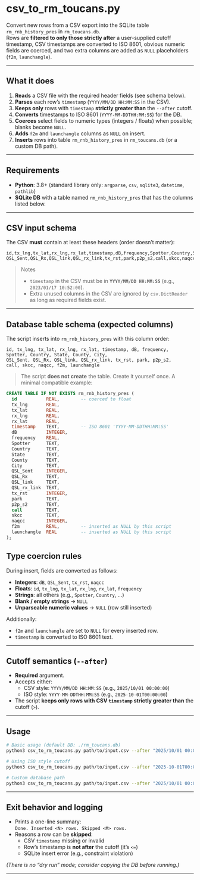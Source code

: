 # csv_to_rm_toucans.py

Convert new rows from a CSV export into the SQLite table `rm_rnb_history_pres` in `rm_toucans.db`.  
Rows are **filtered to only those strictly after** a user-supplied cutoff timestamp, CSV timestamps are converted to ISO 8601, obvious numeric fields are coerced, and two extra columns are added as `NULL` placeholders (`f2m`, `launchangle`).

---

## What it does

1. **Reads** a CSV file with the required header fields (see schema below).
2. **Parses** each row’s `timestamp` (`YYYY/MM/DD HH:MM:SS` in the CSV).
3. **Keeps only** rows with `timestamp` **strictly greater than** the `--after` cutoff.
4. **Converts** timestamps to ISO 8601 (`YYYY-MM-DDTHH:MM:SS`) for the DB.
5. **Coerces** select fields to numeric types (integers / floats) when possible; blanks become `NULL`.
6. **Adds** `f2m` and `launchangle` columns as `NULL` on insert.
7. **Inserts** rows into table `rm_rnb_history_pres` in `rm_toucans.db` (or a custom DB path).


---

## Requirements

- **Python**: 3.8+ (standard library only: `argparse`, `csv`, `sqlite3`, `datetime`, `pathlib`)
- **SQLite DB** with a table named `rm_rnb_history_pres` that has the columns listed below.

---

## CSV input schema

The CSV **must** contain at least these headers (order doesn’t matter):

```
id,tx_lng,tx_lat,rx_lng,rx_lat,timestamp,dB,frequency,Spotter,Country,State,County,City,
QSL_Sent,QSL_Rx,QSL_link,QSL_rx_link,tx_rst,park,p2p_s2,call,skcc,naqcc
```

> Notes
> - `timestamp` in the CSV must be in **`YYYY/MM/DD HH:MM:SS`** (e.g., `2023/01/17 10:52:00`).
> - Extra unused columns in the CSV are ignored by `csv.DictReader` as long as required fields exist.

---

## Database table schema (expected columns)

The script inserts into `rm_rnb_history_pres` with this column order:

```
id, tx_lng, tx_lat, rx_lng, rx_lat, timestamp, dB, frequency,
Spotter, Country, State, County, City,
QSL_Sent, QSL_Rx, QSL_link, QSL_rx_link, tx_rst, park, p2p_s2,
call, skcc, naqcc, f2m, launchangle
```

> The script **does not create** the table. Create it yourself once. A minimal compatible example:

```sql
CREATE TABLE IF NOT EXISTS rm_rnb_history_pres (
  id           REAL,        -- coerced to float
  tx_lng       REAL,
  tx_lat       REAL,
  rx_lng       REAL,
  rx_lat       REAL,
  timestamp    TEXT,        -- ISO 8601 'YYYY-MM-DDTHH:MM:SS'
  dB           INTEGER,
  frequency    REAL,
  Spotter      TEXT,
  Country      TEXT,
  State        TEXT,
  County       TEXT,
  City         TEXT,
  QSL_Sent     INTEGER,
  QSL_Rx       TEXT,
  QSL_link     TEXT,
  QSL_rx_link  TEXT,
  tx_rst       INTEGER,
  park         TEXT,
  p2p_s2       TEXT,
  call         TEXT,
  skcc         TEXT,
  naqcc        INTEGER,
  f2m          REAL,        -- inserted as NULL by this script
  launchangle  REAL         -- inserted as NULL by this script
);
```

## Type coercion rules

During insert, fields are converted as follows:

- **Integers**: `dB`, `QSL_Sent`, `tx_rst`, `naqcc`
- **Floats**: `id`, `tx_lng`, `tx_lat`, `rx_lng`, `rx_lat`, `frequency`
- **Strings**: all others (e.g., `Spotter`, `Country`, …)
- **Blank / empty strings** → `NULL`
- **Unparseable numeric values** → `NULL` (row still inserted)

Additionally:

- `f2m` and `launchangle` are set to `NULL` for every inserted row.
- `timestamp` is converted to ISO 8601 text.

---

## Cutoff semantics (`--after`)

- **Required** argument.
- Accepts either:
  - CSV style: `YYYY/MM/DD HH:MM:SS` (e.g., `2025/10/01 00:00:00`)
  - ISO style: `YYYY-MM-DDTHH:MM:SS` (e.g., `2025-10-01T00:00:00`)
- The script **keeps only rows with CSV `timestamp` strictly greater than** the cutoff (`>`).

---

## Usage

```bash
# Basic usage (default DB: ./rm_toucans.db)
python3 csv_to_rm_toucans.py path/to/input.csv --after "2025/10/01 00:00:00"

# Using ISO style cutoff
python3 csv_to_rm_toucans.py path/to/input.csv --after "2025-10-01T00:00:00"

# Custom database path
python3 csv_to_rm_toucans.py path/to/input.csv --after "2025/10/01 00:00:00" --db /path/to/rm_toucans.db
```

---

## Exit behavior and logging

- Prints a one-line summary:  
  `Done. Inserted <N> rows. Skipped <M> rows.`
- Reasons a row can be **skipped**:
  - CSV `timestamp` missing or invalid
  - Row’s timestamp is **not after** the cutoff (it’s `<=`)
  - SQLite insert error (e.g., constraint violation)

*(There is no “dry run” mode; consider copying the DB before running.)*

---

